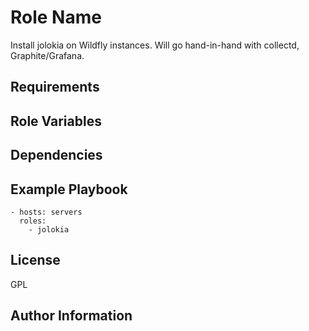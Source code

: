 Role Name
=========

Install jolokia on Wildfly instances.  Will go hand-in-hand with collectd, Graphite/Grafana.

Requirements
------------


Role Variables
--------------


Dependencies
------------


Example Playbook
----------------


    - hosts: servers
      roles:
        - jolokia
License
-------

GPL

Author Information
------------------

